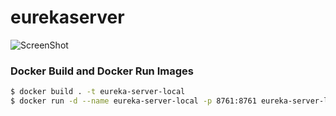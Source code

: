 # eurekaserver


![ScreenShot](https://github.com/Hackathon-ChatGPT-NTTDATA/chatgpt-whisper-spring-boot/blob/master/singularidad/src/main/resources/fotocreador/Arquitectura%20hackathon%20nttdata%20singularidad.drawio.png) 


### Docker Build and Docker Run Images
```bash
$ docker build . -t eureka-server-local
$ docker run -d --name eureka-server-local -p 8761:8761 eureka-server-local
```